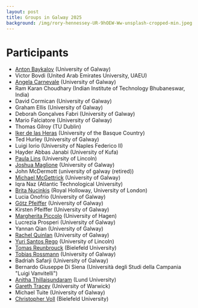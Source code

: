 ```yaml
---
layout: post
title: Groups in Galway 2025
background: /img/rory-hennessey-UR-9hOEW-Ww-unsplash-cropped-min.jpeg
---
```


# Participants

- [Anton Baykalov](https://anton-baykalov.github.io/) (University of Galway)
- Victor Bovdi (United Arab Emirates University, UAEU)
- [Angela Carnevale](https://angelacarnevale.github.io) (University of Galway)
- Ram Karan Choudhary (Indian Institute of Technology Bhubaneswar, India)
- David Cormican (University of Galway)
- Graham Ellis (University of Galway)
- Deborah Gonçalves Fabri (University of Galway)
- Mario Falciatore (University of Galway)
- Thomas Gilroy (TU Dublin)
- [Iker de las Heras](https://iker-delasheras.mozello.com/home/) (University of the Basque Country)
- Ted Hurley (University of Galway)
- Luigi Iorio (University of Naples Federico II)
- Hayder Abbas Janabi (University of Kufa)
- [Paula Lins](https://paulalins.com/) (University of Lincoln)
- [Joshua Maglione](https://joshmaglione.com/) (University of Galway)
- John McDermott (university of galway (retired))
- [Michael McGettrick](https://maths.nuigalway.ie/~gettrick/) (University of Galway)
- Iqra Naz (Atlantic Technological University)
- [Brita Nucinkis](https://www.ma.rhul.ac.uk/~uxah002/) (Royal Holloway, University of London)
- Lucia Onofrio (University of Galway)
- [Götz Pfeiffer](https://www.universityofgalway.ie/our-research/people/mathematical-statistical-sciences/goetzpfeiffer/) (University of Galway)
- Kirsten Pfeiffer (University of Galway)
- [Margherita Piccolo](https://megpiccolo.wixsite.com/margherita-piccolo) (University of Hagen)
- Lucrezia Prosperi (University of Galway)
- Yannan Qian (University of Galway)
- [Rachel Quinlan](https://www.rkq.ie) (University of Galway)
- [Yuri Santos Rego](https://ysantosrego.github.io/) (University of Lincoln)
- [Tomas Reunbrouck](https://ekvv.uni-bielefeld.de/pers_publ/publ/PersonDetail.jsp?personId=436959048) (Bielefeld University)
- [Tobias Rossmann](https://torossmann.github.io/) (University of Galway)
- Badriah Safarji (University of Galway)
- Bernardo Giuseppe Di Siena (Università degli Studi della Campania "Luigi Vanvitelli")
- [Anitha Thillaisundaram](https://www.lunduniversity.lu.se/lucat/user/40c60ced6eb85185431ffc505d8283a7) (Lund University)
- [Gareth Tracey](https://sites.google.com/view/gareth-tracey/home) (University of Warwick)
- Michael Tuite (University of Galway)
- [Christopher Voll](https://www.uni-bielefeld.de/fakultaeten/mathematik/ag/voll/) (Bielefeld University)
